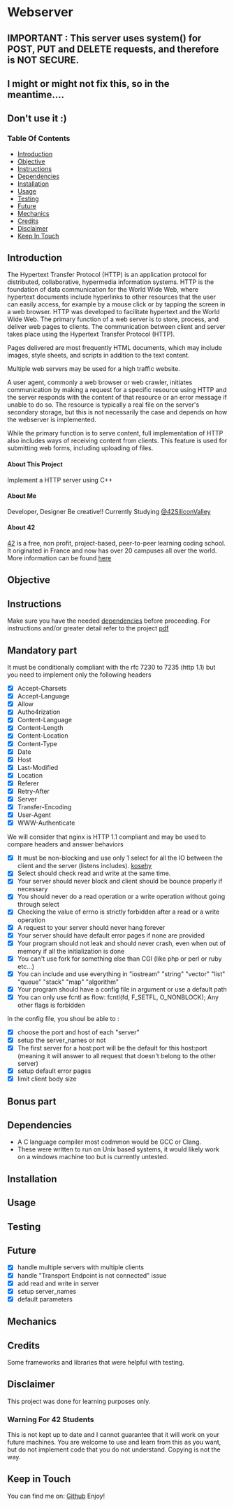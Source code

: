 # Webserver
## IMPORTANT : This server uses system() for POST, PUT and DELETE requests, and therefore is NOT SECURE.
## I might or might not fix this, so in the meantime....
## Don't use it :)
### Table Of Contents
* [Introduction](#introduction)
* [Objective](#objective)
* [Instructions](#instructions)
* [Dependencies](#dependencies)
* [Installation](#installation)
* [Usage](#usage)
* [Testing](#testing)
* [Future](#future)
* [Mechanics](#mechanics)
* [Credits](#credits)
* [Disclaimer](#disclaimer)
* [Keep In Touch](#keep-in-touch)

## Introduction
The Hypertext Transfer Protocol (HTTP) is an application protocol for distributed, collaborative, hypermedia information systems.
HTTP is the foundation of data communication for the World Wide Web, where hypertext documents include hyperlinks to other resources that the user can easily access, for example by a mouse click or by tapping the screen in a web browser.
HTTP was developed to facilitate hypertext and the World Wide Web.
The primary function of a web server is to store, process, and deliver web pages to clients.
The communication between client and server takes place using the Hypertext Transfer Protocol (HTTP).

Pages delivered are most frequently HTML documents, which may include images, style sheets, and scripts in addition to the text content.

Multiple web servers may be used for a high traffic website.

A user agent, commonly a web browser or web crawler, initiates communication by making a request for a specific resource using HTTP and the server responds with the content of that resource or an error message if unable to do so. The resource is typically a real file on the server's secondary storage, but this is not necessarily the case and depends on how the webserver is implemented.

While the primary function is to serve content, full implementation of HTTP also includes ways of receiving content from clients. This feature is used for submitting web forms, including uploading of files.
#### About This Project
Implement a HTTP server using C++
#### About Me
Developer, Designer Be creative!! Currently Studying [@42SiliconValley][42]

#### About 42
[42][42] is a free, non profit, project-based, peer-to-peer learning coding school. It originated in France and now has over 20 campuses all over the world. More information can be found [here][42]

## Objective

## Instructions
Make sure you have the needed [dependencies](#dependencies) before proceeding.
For instructions and/or greater detail refer to the project [pdf][pdf]
## Mandatory part
It must be conditionally compliant with the rfc 7230 to 7235 (http 1.1) but you need to implement only the following headers
- [x] Accept-Charsets
- [x] Accept-Language
- [x] Allow
- [x] Autho4rization
- [x] Content-Language
- [x] Content-Length
- [x] Content-Location
- [x] Content-Type
- [x] Date
- [x] Host
- [x] Last-Modified
- [x] Location
- [x] Referer
- [x] Retry-After
- [x] Server
- [x] Transfer-Encoding
- [x] User-Agent
- [x] WWW-Authenticate

We will consider that nginx is HTTP 1.1 compliant and may be used to compare headers and answer behaviors
- [x] It must be non-blocking and use only 1 select for all the IO between the client and the server (listens includes). [kosehy]
- [x] Select should check read and write at the same time.
- [X] Your server should never block and client should be bounce properly if necessary
- [x] You should never do a read operation or a write operation without going through select
- [x] Checking the value of errno is strictly forbidden after a read or a write operation
- [x] A request to your server should never hang forever
- [x] Your server should have default error pages if none are provided
- [x] Your program should not leak and should never crash, even when out of memory if all the initialization is done
- [x] You can't use fork for something else than CGI (like php or perl or ruby etc...)
- [x] You can include and use everything in "iostream" "string" "vector" "list" "queue" "stack" "map" "algorithm"
- [x] Your program should have a config file in argument or use a default path
- [x] You can only use fcntl as flow: fcntl(fd, F_SETFL, O_NONBLOCK); Any other flags is forbidden

In the config file, you shoul be able to :
- [x] choose the port and host of each "server"
- [x] setup the server_names or not
- [x] The first server for a host:port will be the default for this host:port (meaning it will answer to all request that doesn't belong to the other server)
- [x] setup default error pages
- [x] limit client body size

## Bonus part

## Dependencies
* A C language compiler most codmmon would be GCC or Clang.
* These were written to run on Unix based systems, it would likely work on a windows machine too but is currently untested.

## Installation

## Usage

## Testing

## Future
- [x] handle multiple servers with multiple clients
- [x] handle "Transport Endpoint is not connected" issue
- [x] add read and write in server
- [x] setup server_names
- [x] default parameters
## Mechanics

## Credits

Some frameworks and libraries that were helpful with testing.

## Disclaimer

This project was done for learning purposes only.

### Warning For 42 Students

This is not kept up to date and I cannot guarantee that it will work on your future machines. You are welcome to use and learn from this as you want, but do not implement code that you do not understand. Copying is not the way.

## Keep in Touch

You can find me on:
[Github][kosehy]
Enjoy!

[42]: http://42.us.org "42 USA"
[pdf]: pdf

[kosehy]: https://github.com/kosehy
